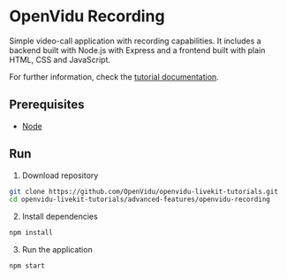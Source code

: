 # OpenVidu Recording

Simple video-call application with recording capabilities. It includes a backend built with Node.js with Express and a frontend built with plain HTML, CSS and JavaScript.

For further information, check the [tutorial documentation](https://livekit-tutorials.openvidu.io/tutorials/advanced-tutorials/node/).

## Prerequisites

-   [Node](https://nodejs.org/en/download)

## Run

1. Download repository

```bash
git clone https://github.com/OpenVidu/openvidu-livekit-tutorials.git
cd openvidu-livekit-tutorials/advanced-features/openvidu-recording
```

2. Install dependencies

```bash
npm install
```

3. Run the application

```bash
npm start
```
